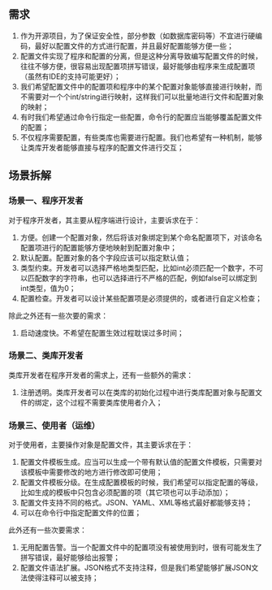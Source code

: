 ## 需求

1. 作为开源项目，为了保证安全性，部分参数（如数据库密码等）不宜进行硬编码，最好以配置文件的方式进行配置，并且最好配置能够方便一些；
2. 配置文件实现了程序和配置的分离，但是这种分离导致编写配置文件的时候，往往不够方便，很容易出现配置项拼写错误，最好能够由程序来生成配置项（虽然有IDE的支持可能更好）；
3. 我们希望配置文件中的配置项和程序中的某个配置对象能够直接进行映射，而不需要对一个个int/string进行映射，这样我们可以批量地进行文件和配置对象的映射；
4. 有时我们希望通过命令行指定一些配置，命令行的配置应当能够覆盖配置文件的配置；
5. 不仅程序需要配置，有些类库也需要进行配置。我们也希望有一种机制，能够让类库开发者能够直接与程序的配置文件进行交互；

## 场景拆解

### 场景一、程序开发者

对于程序开发者，其主要从程序端进行设计，主要诉求在于：

1. 方便。创建一个配置对象，然后将该对象绑定到某个命名配置项下，对该命名配置项进行的配置能够方便地映射到配置对象中；
2. 默认配置。配置对象的各个字段应该可以指定默认值；
3. 类型约束。开发者可以选择严格地类型匹配，比如int必须匹配一个数字，不可以匹配数字的字符串，也可以选择进行不严格的匹配，例如false可以绑定到int类型，值为0；
4. 配置检查。开发者可以设计某些配置项是必须提供的，或者进行自定义检查；

除此之外还有一些次要的需求：

1. 启动速度快。不希望在配置生效过程耽误过多时间；

### 场景二、类库开发者

类库开发者在程序开发者的需求上，还有一些额外的需求：

1. 注册透明。类库开发者可以在类库的初始化过程中进行类库配置对象与配置文件的绑定，这个过程不需要类库使用者介入；

### 场景三、使用者（运维）

对于使用者，主要操作对象是配置文件，其主要诉求在于：

1. 配置文件模板生成。应当可以生成一个带有默认值的配置文件模板，只需要对该模板中需要修改的地方进行修改即可使用；
2. 配置文件模板分级。在生成配置模板的时候，我们希望可以指定配置的等级，比如生成的模板中只包含必须配置的项（其它项也可以手动添加）；
3. 配置文件支持不同的格式。JSON、YAML、XML等格式最好都能够支持；
4. 可以在命令行中指定配置文件的位置；

此外还有一些次要需求：

1. 无用配置告警。当一个配置文件中的配置项没有被使用到时，很有可能发生了拼写错误，最好能够给出报警；
2. 配置文件语法扩展。JSON格式不支持注释，但是我们希望能够扩展JSON文法使得注释可以被支持；





